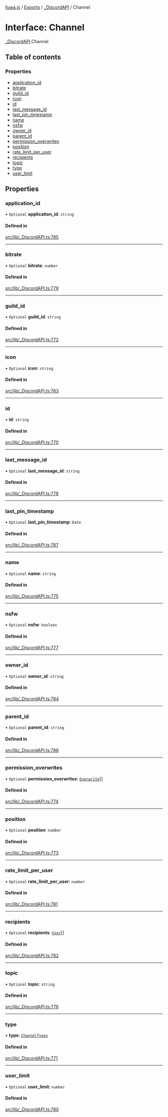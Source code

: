 [fuwa.js](../README.md) / [Exports](../modules.md) / [_DiscordAPI](../modules/_DiscordAPI.md) / Channel

# Interface: Channel

[_DiscordAPI](../modules/_DiscordAPI.md).Channel

## Table of contents

### Properties

- [application_id](_DiscordAPI.Channel.md#application_id)
- [bitrate](_DiscordAPI.Channel.md#bitrate)
- [guild_id](_DiscordAPI.Channel.md#guild_id)
- [icon](_DiscordAPI.Channel.md#icon)
- [id](_DiscordAPI.Channel.md#id)
- [last_message_id](_DiscordAPI.Channel.md#last_message_id)
- [last_pin_timestamp](_DiscordAPI.Channel.md#last_pin_timestamp)
- [name](_DiscordAPI.Channel.md#name)
- [nsfw](_DiscordAPI.Channel.md#nsfw)
- [owner_id](_DiscordAPI.Channel.md#owner_id)
- [parent_id](_DiscordAPI.Channel.md#parent_id)
- [permission_overwrites](_DiscordAPI.Channel.md#permission_overwrites)
- [position](_DiscordAPI.Channel.md#position)
- [rate_limit_per_user](_DiscordAPI.Channel.md#rate_limit_per_user)
- [recipients](_DiscordAPI.Channel.md#recipients)
- [topic](_DiscordAPI.Channel.md#topic)
- [type](_DiscordAPI.Channel.md#type)
- [user_limit](_DiscordAPI.Channel.md#user_limit)

## Properties

### application\_id

• `Optional` **application\_id**: `string`

#### Defined in

[src/lib/_DiscordAPI.ts:785](https://github.com/Fuwajs/Fuwa.js/blob/60995b2/src/lib/_DiscordAPI.ts#L785)

___

### bitrate

• `Optional` **bitrate**: `number`

#### Defined in

[src/lib/_DiscordAPI.ts:779](https://github.com/Fuwajs/Fuwa.js/blob/60995b2/src/lib/_DiscordAPI.ts#L779)

___

### guild\_id

• `Optional` **guild\_id**: `string`

#### Defined in

[src/lib/_DiscordAPI.ts:772](https://github.com/Fuwajs/Fuwa.js/blob/60995b2/src/lib/_DiscordAPI.ts#L772)

___

### icon

• `Optional` **icon**: `string`

#### Defined in

[src/lib/_DiscordAPI.ts:783](https://github.com/Fuwajs/Fuwa.js/blob/60995b2/src/lib/_DiscordAPI.ts#L783)

___

### id

• **id**: `string`

#### Defined in

[src/lib/_DiscordAPI.ts:770](https://github.com/Fuwajs/Fuwa.js/blob/60995b2/src/lib/_DiscordAPI.ts#L770)

___

### last\_message\_id

• `Optional` **last\_message\_id**: `string`

#### Defined in

[src/lib/_DiscordAPI.ts:778](https://github.com/Fuwajs/Fuwa.js/blob/60995b2/src/lib/_DiscordAPI.ts#L778)

___

### last\_pin\_timestamp

• `Optional` **last\_pin\_timestamp**: `Date`

#### Defined in

[src/lib/_DiscordAPI.ts:787](https://github.com/Fuwajs/Fuwa.js/blob/60995b2/src/lib/_DiscordAPI.ts#L787)

___

### name

• `Optional` **name**: `string`

#### Defined in

[src/lib/_DiscordAPI.ts:775](https://github.com/Fuwajs/Fuwa.js/blob/60995b2/src/lib/_DiscordAPI.ts#L775)

___

### nsfw

• `Optional` **nsfw**: `boolean`

#### Defined in

[src/lib/_DiscordAPI.ts:777](https://github.com/Fuwajs/Fuwa.js/blob/60995b2/src/lib/_DiscordAPI.ts#L777)

___

### owner\_id

• `Optional` **owner\_id**: `string`

#### Defined in

[src/lib/_DiscordAPI.ts:784](https://github.com/Fuwajs/Fuwa.js/blob/60995b2/src/lib/_DiscordAPI.ts#L784)

___

### parent\_id

• `Optional` **parent\_id**: `string`

#### Defined in

[src/lib/_DiscordAPI.ts:786](https://github.com/Fuwajs/Fuwa.js/blob/60995b2/src/lib/_DiscordAPI.ts#L786)

___

### permission\_overwrites

• `Optional` **permission\_overwrites**: [`Overwrite`](_DiscordAPI.Overwrite.md)[]

#### Defined in

[src/lib/_DiscordAPI.ts:774](https://github.com/Fuwajs/Fuwa.js/blob/60995b2/src/lib/_DiscordAPI.ts#L774)

___

### position

• `Optional` **position**: `number`

#### Defined in

[src/lib/_DiscordAPI.ts:773](https://github.com/Fuwajs/Fuwa.js/blob/60995b2/src/lib/_DiscordAPI.ts#L773)

___

### rate\_limit\_per\_user

• `Optional` **rate\_limit\_per\_user**: `number`

#### Defined in

[src/lib/_DiscordAPI.ts:781](https://github.com/Fuwajs/Fuwa.js/blob/60995b2/src/lib/_DiscordAPI.ts#L781)

___

### recipients

• `Optional` **recipients**: [`User`](_DiscordAPI.User.md)[]

#### Defined in

[src/lib/_DiscordAPI.ts:782](https://github.com/Fuwajs/Fuwa.js/blob/60995b2/src/lib/_DiscordAPI.ts#L782)

___

### topic

• `Optional` **topic**: `string`

#### Defined in

[src/lib/_DiscordAPI.ts:776](https://github.com/Fuwajs/Fuwa.js/blob/60995b2/src/lib/_DiscordAPI.ts#L776)

___

### type

• **type**: [`ChannelTypes`](../enums/_DiscordAPI.ChannelTypes.md)

#### Defined in

[src/lib/_DiscordAPI.ts:771](https://github.com/Fuwajs/Fuwa.js/blob/60995b2/src/lib/_DiscordAPI.ts#L771)

___

### user\_limit

• `Optional` **user\_limit**: `number`

#### Defined in

[src/lib/_DiscordAPI.ts:780](https://github.com/Fuwajs/Fuwa.js/blob/60995b2/src/lib/_DiscordAPI.ts#L780)
